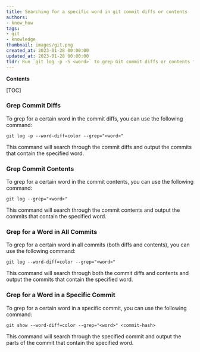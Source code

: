```yaml
---
title: Searching for a specific word in git commit diffs or contents
authors:
- know_how
tags:
- git
- knowledge
thumbnail: images/git.png
created_at: 2023-01-28 00:00:00
updated_at: 2023-01-28 00:00:00
tldr: Run `git log -p -S <word>` to grep Git commit diffs or contents for a certain word.
---
```


**Contents**

[TOC]

### Grep Commit Diffs

To grep for a certain word in the commit diffs, you can use the following command:

```git
git log -p --word-diff=color --grep="<word>"
```

This command will search through the commit diffs and output the commits that contain the specified word.

### Grep Commit Contents

To grep for a certain word in the commit contents, you can use the following command:

```git
git log --grep="<word>"
```

This command will search through the commit contents and output the commits that contain the specified word.

### Grep for a Word in All Commits

To grep for a certain word in all commits (both diffs and contents), you can use the following command:

```git
git log --word-diff=color --grep="<word>"
```

This command will search through both the commit diffs and contents and output the commits that contain the specified word.

### Grep for a Word in a Specific Commit

To grep for a certain word in a specific commit, you can use the following command:

```git
git show --word-diff=color --grep="<word>" <commit-hash>
```

This command will search through the specified commit and output the parts of the commit that contain the specified word.
